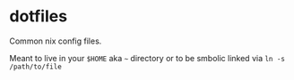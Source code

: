 # dotfiles
Common nix config files.

Meant to live in your `$HOME` aka `~` directory or to be smbolic linked via `ln -s /path/to/file`

